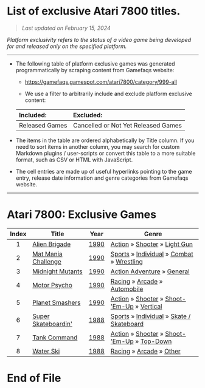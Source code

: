 ﻿# List of exclusive Atari 7800 titles.

> *Last updated on February 15, 2024*

_Platform exclusivity refers to the status of a video game being developed for and released only on the specified platform._

-----------------------------

 - The following table of platform exclusive games was generated programmatically by scraping content from Gamefaqs website: 

    - https://gamefaqs.gamespot.com/atari7800/category/999-all

    - We use a filter to arbitrarily include and exclude platform exclusive content:

      
    |Included:|Excluded:|
    |:--|:--|
    |Released Games|Cancelled or Not Yet Released Games


 - The items in the table are ordered alphabetically by Title column. If you need to sort items in another column, you may search for custom Markdown plugins / user-scripts or convert this table to a more suitable format, such as CSV or HTML with JavaScript.

 - The cell entries are made up of useful hyperlinks pointing to the game entry, release date information and genre categories from Gamefaqs website.

-----------------------------
# Atari 7800∶ Exclusive Games
|Index|Title|Year|Genre|
|:--:|--|--|--|
|1|<a href="https://gamefaqs.gamespot.com/atari7800/585375-alien-brigade" target="_blank" rel="noopener noreferrer">Alien Brigade</a>|<a href="https://gamefaqs.gamespot.com/atari7800/585375-alien-brigade/data" target="_blank" rel="noopener noreferrer">1990</a>|<a href="https://gamefaqs.gamespot.com/atari7800/category/54-action" target="_blank" rel="noopener noreferrer">Action</a> &raquo; <a href="https://gamefaqs.gamespot.com/atari7800/category/55-action-shooter" target="_blank" rel="noopener noreferrer">Shooter</a> &raquo; <a href="https://gamefaqs.gamespot.com/atari7800/category/239-action-shooter-light-gun" target="_blank" rel="noopener noreferrer">Light Gun</a>|
|2|<a href="https://gamefaqs.gamespot.com/atari7800/585409-mat-mania-challenge" target="_blank" rel="noopener noreferrer">Mat Mania Challenge</a>|<a href="https://gamefaqs.gamespot.com/atari7800/585409-mat-mania-challenge/data" target="_blank" rel="noopener noreferrer">1990</a>|<a href="https://gamefaqs.gamespot.com/atari7800/category/43-sports" target="_blank" rel="noopener noreferrer">Sports</a> &raquo; <a href="https://gamefaqs.gamespot.com/atari7800/category/92-sports-individual" target="_blank" rel="noopener noreferrer">Individual</a> &raquo; <a href="https://gamefaqs.gamespot.com/atari7800/category/312-sports-individual-combat" target="_blank" rel="noopener noreferrer">Combat</a> &raquo; <a href="https://gamefaqs.gamespot.com/atari7800/category/93-sports-individual-combat-wrestling" target="_blank" rel="noopener noreferrer">Wrestling</a>|
|3|<a href="https://gamefaqs.gamespot.com/atari7800/585412-midnight-mutants" target="_blank" rel="noopener noreferrer">Midnight Mutants</a>|<a href="https://gamefaqs.gamespot.com/atari7800/585412-midnight-mutants/data" target="_blank" rel="noopener noreferrer">1990</a>|<a href="https://gamefaqs.gamespot.com/atari7800/category/163-action-adventure" target="_blank" rel="noopener noreferrer">Action Adventure</a> &raquo; <a href="https://gamefaqs.gamespot.com/atari7800/category/290-action-adventure-general" target="_blank" rel="noopener noreferrer">General</a>|
|4|<a href="https://gamefaqs.gamespot.com/atari7800/585413-motor-psycho" target="_blank" rel="noopener noreferrer">Motor Psycho</a>|<a href="https://gamefaqs.gamespot.com/atari7800/585413-motor-psycho/data" target="_blank" rel="noopener noreferrer">1990</a>|<a href="https://gamefaqs.gamespot.com/atari7800/category/47-racing" target="_blank" rel="noopener noreferrer">Racing</a> &raquo; <a href="https://gamefaqs.gamespot.com/atari7800/category/314-racing-arcade" target="_blank" rel="noopener noreferrer">Arcade</a> &raquo; <a href="https://gamefaqs.gamespot.com/atari7800/category/232-racing-arcade-automobile" target="_blank" rel="noopener noreferrer">Automobile</a>|
|5|<a href="https://gamefaqs.gamespot.com/atari7800/585419-planet-smashers" target="_blank" rel="noopener noreferrer">Planet Smashers</a>|<a href="https://gamefaqs.gamespot.com/atari7800/585419-planet-smashers/data" target="_blank" rel="noopener noreferrer">1990</a>|<a href="https://gamefaqs.gamespot.com/atari7800/category/54-action" target="_blank" rel="noopener noreferrer">Action</a> &raquo; <a href="https://gamefaqs.gamespot.com/atari7800/category/55-action-shooter" target="_blank" rel="noopener noreferrer">Shooter</a> &raquo; <a href="https://gamefaqs.gamespot.com/atari7800/category/313-action-shooter-shoot-em-up" target="_blank" rel="noopener noreferrer">Shoot-&#039;Em-Up</a> &raquo; <a href="https://gamefaqs.gamespot.com/atari7800/category/83-action-shooter-shoot-em-up-vertical" target="_blank" rel="noopener noreferrer">Vertical</a>|
|6|<a href="https://gamefaqs.gamespot.com/atari7800/585431-super-skateboardin" target="_blank" rel="noopener noreferrer">Super Skateboardin'</a>|<a href="https://gamefaqs.gamespot.com/atari7800/585431-super-skateboardin/data" target="_blank" rel="noopener noreferrer">1988</a>|<a href="https://gamefaqs.gamespot.com/atari7800/category/43-sports" target="_blank" rel="noopener noreferrer">Sports</a> &raquo; <a href="https://gamefaqs.gamespot.com/atari7800/category/92-sports-individual" target="_blank" rel="noopener noreferrer">Individual</a> &raquo; <a href="https://gamefaqs.gamespot.com/atari7800/category/102-sports-individual-skate-skateboard" target="_blank" rel="noopener noreferrer">Skate / Skateboard</a>|
|7|<a href="https://gamefaqs.gamespot.com/atari7800/585432-tank-command" target="_blank" rel="noopener noreferrer">Tank Command</a>|<a href="https://gamefaqs.gamespot.com/atari7800/585432-tank-command/data" target="_blank" rel="noopener noreferrer">1988</a>|<a href="https://gamefaqs.gamespot.com/atari7800/category/54-action" target="_blank" rel="noopener noreferrer">Action</a> &raquo; <a href="https://gamefaqs.gamespot.com/atari7800/category/55-action-shooter" target="_blank" rel="noopener noreferrer">Shooter</a> &raquo; <a href="https://gamefaqs.gamespot.com/atari7800/category/313-action-shooter-shoot-em-up" target="_blank" rel="noopener noreferrer">Shoot-&#039;Em-Up</a> &raquo; <a href="https://gamefaqs.gamespot.com/atari7800/category/272-action-shooter-shoot-em-up-top-down" target="_blank" rel="noopener noreferrer">Top-Down</a>|
|8|<a href="https://gamefaqs.gamespot.com/atari7800/585438-water-ski" target="_blank" rel="noopener noreferrer">Water Ski</a>|<a href="https://gamefaqs.gamespot.com/atari7800/585438-water-ski/data" target="_blank" rel="noopener noreferrer">1988</a>|<a href="https://gamefaqs.gamespot.com/atari7800/category/47-racing" target="_blank" rel="noopener noreferrer">Racing</a> &raquo; <a href="https://gamefaqs.gamespot.com/atari7800/category/314-racing-arcade" target="_blank" rel="noopener noreferrer">Arcade</a> &raquo; <a href="https://gamefaqs.gamespot.com/atari7800/category/235-racing-arcade-other" target="_blank" rel="noopener noreferrer">Other</a>|

# End of File